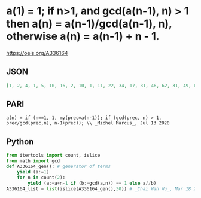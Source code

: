 # a\(1\) \= 1; if n\>1, and gcd\(a\(n\-1\), n\) \> 1 then a\(n\) \= a\(n\-1\)/gcd\(a\(n\-1\), n\), otherwise a\(n\) \= a\(n\-1\) \+ n \- 1\.
https://oeis.org/A336164
## JSON
```JSON
[1, 2, 4, 1, 5, 10, 16, 2, 10, 1, 11, 22, 34, 17, 31, 46, 62, 31, 49, 68, 88, 4, 26, 13, 37, 62, 88, 22, 50, 5, 35, 66, 2, 1, 35, 70, 106, 53, 91, 130, 170, 85, 127, 170, 34, 17, 63, 21, 3, 52, 102, 51, 103, 156, 210, 15, 5, 62, 120, 2, 62, 1, 63, 126, 190, 95, 161, 228, 76]
```
## PARI
```PARI
a(n) = if (n==1, 1, my(prec=a(n-1)); if (gcd(prec, n) > 1, prec/gcd(prec,n), n-1+prec)); \\ _Michel Marcus_, Jul 13 2020
```
## Python
```Python
from itertools import count, islice
from math import gcd
def A336164_gen(): # generator of terms
    yield (a:=1)
    for n in count(2):
        yield (a:=a+n-1 if (b:=gcd(a,n)) == 1 else a//b)
A336164_list = list(islice(A336164_gen(),30)) # _Chai Wah Wu_, Mar 18 2023
```
